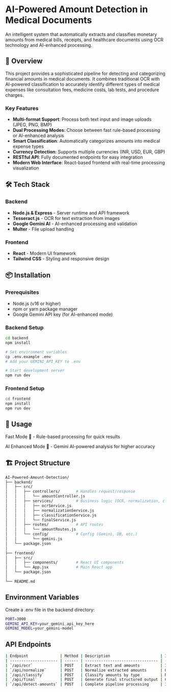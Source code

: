 # AI-Powered Amount Detection in Medical Documents

An intelligent system that automatically extracts and classifies monetary amounts from medical bills, receipts, and healthcare documents using OCR technology and AI-enhanced processing.

## 🚀 Overview

This project provides a sophisticated pipeline for detecting and categorizing financial amounts in medical documents. It combines traditional OCR with AI-powered classification to accurately identify different types of medical expenses like consultation fees, medicine costs, lab tests, and procedure charges.

### Key Features

- **Multi-format Support**: Process both text input and image uploads (JPEG, PNG, BMP)
- **Dual Processing Modes**: Choose between fast rule-based processing or AI-enhanced analysis
- **Smart Classification**: Automatically categorizes amounts into medical expense types
- **Currency Detection**: Supports multiple currencies (INR, USD, EUR, GBP)
- **RESTful API**: Fully documented endpoints for easy integration
- **Modern Web Interface**: React-based frontend with real-time processing visualization

## 🛠️ Tech Stack

### Backend
- **Node.js & Express** - Server runtime and API framework
- **Tesseract.js** - OCR for text extraction from images
- **Google Gemini AI** - AI-enhanced processing and validation
- **Multer** - File upload handling

### Frontend
- **React** - Modern UI framework
- **Tailwind CSS** - Styling and responsive design

## 📦 Installation

### Prerequisites
- Node.js (v16 or higher)
- npm or yarn package manager
- Google Gemini API key (for AI-enhanced mode)

### Backend Setup
```bash
cd backend
npm install

# Set environment variables
cp .env.example .env
# Add your GEMINI_API_KEY to .env

# Start development server
npm run dev

```
### Frontend Setup
```bash
cd frontend
npm install
npm run dev
```

## 🚀 Usage

Fast Mode 🚀 - Rule-based processing for quick results

AI Enhanced Mode 🤖 - Gemini AI-powered analysis for higher accuracy


## 🏗️ Project Structure
```bash
AI-Powered-Amount-Detection/
├── backend/
│   ├── src/
│   │   ├── controllers/       # Handles request/response
│   │   │   └── amountController.js
│   │   ├── services/          # Business logic (OCR, normalization, classification, final)
│   │   │   ├── ocrService.js
│   │   │   ├── normalizationService.js
│   │   │   ├── classificationService.js
│   │   │   └── finalService.js
│   │   ├── routes/            # API routes
│   │   │   └── amountRoutes.js
│   │   └── config/            # Config (Gemini, DB, etc.)
│   │       └── gemini.js
│   └── package.json
│
├── frontend/
│   ├── src/
│   │   ├── components/        # React UI components
│   │   └── App.jsx            # Main React app
│   └── package.json
│
└── README.md
```


## Environment Variables

Create a .env file in the backend directory:
```bash
PORT=3000
GEMINI_API_KEY=your_gemini_api_key_here
GEMINI_MODEL=your_gemini-model
```
## API Endpoints

```bash
| Endpoint              | Method | Description                      | Input              |
| --------------------- | ------ | -------------------------------- | ------------------ |
| `/api/ocr`            | POST   | Extract text and amounts         | Image file or text |
| `/api/normalize`      | POST   | Normalize extracted amounts      | OCR tokens         |
| `/api/classify`       | POST   | Classify amounts by type         | Normalized amounts |
| `/api/final`          | POST   | Generate final structured output | Classified amounts |
| `/api/detect-amounts` | POST   | Complete pipeline processing     | Image file or text |


```
